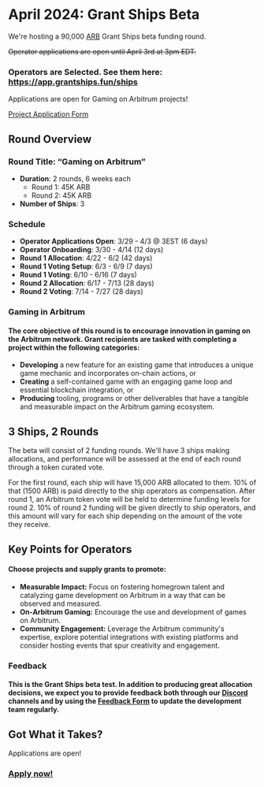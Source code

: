 # April 2024: Grant Ships Beta

We're hosting a 90,000 [ARB](https://www.coinbase.com/price/arbitrum) Grant Ships beta funding round.

~~Operator applications are open until April 3rd at 3pm EDT.~~

### Operators are Selected. See them here: https://app.grantships.fun/ships

Applications are open for Gaming on Arbitrum projects!

[Project Application Form](https://app.grantships.fun/create-project)

## Round Overview

### Round Title: “Gaming on Arbitrum”

- **Duration**: 2 rounds, 6 weeks each
  - Round 1: 45K ARB
  - Round 2: 45K ARB
- **Number of Ships**: 3

### Schedule

- **Operator Applications Open**: 3/29 - 4/3 @ 3EST (6 days)
- **Operator Onboarding**: 3/30 - 4/14 (12 days)
- **Round 1 Allocation**: 4/22 - 6/2 (42 days)
- **Round 1 Voting Setup**: 6/3 - 6/9 (7 days)
- **Round 1 Voting**: 6/10 - 6/16 (7 days)
- **Round 2 Allocation**: 6/17 - 7/13 (28 days)
- **Round 2 Voting**: 7/14 - 7/27 (28 days)

### Gaming in Arbitrum

#### The core objective of this round is to encourage **innovation in gaming** on the Arbitrum network. Grant recipients are tasked with completing a project within the following categories:

- **Developing** a new feature for an existing game that introduces a unique game mechanic and incorporates on-chain actions, or
- **Creating** a self-contained game with an engaging game loop and essential blockchain integration, or
- **Producing** tooling, programs or other deliverables that have a tangible and measurable impact on the Arbitrum gaming ecosystem.

## 3 Ships, 2 Rounds

The beta will consist of 2 funding rounds. We'll have 3 ships making allocations, and performance will be assessed at the end of each round through a token curated vote.

For the first round, each ship will have 15,000 ARB allocated to them. 10% of that (1500 ARB) is paid directly to the ship operators as compensation. After round 1, an Arbitrum token vote will be held to determine funding levels for round 2. 10% of round 2 funding will be given directly to ship operators, and this amount will vary for each ship depending on the amount of the vote they receive.

## Key Points for Operators

#### Choose projects and supply grants to promote:

- **Measurable Impact:** Focus on fostering homegrown talent and catalyzing game development on Arbitrum in a way that can be observed and measured.
- **On-Arbitrum Gaming:** Encourage the use and development of games on Arbitrum.
- **Community Engagement:** Leverage the Arbitrum community's expertise, explore potential integrations with existing platforms and consider hosting events that spur creativity and engagement.

### Feedback

#### This is the Grant Ships beta test. In addition to producing great allocation decisions, we expect you to provide feedback both through our [Discord](https://discord.gg/FydbKxFnyU) channels and by using the [Feedback Form](https://ed4avh6jdmk.typeform.com/to/ODDRiUm2) to update the development team regularly.

## Got What it Takes?

Applications are open!

### [Apply now!](https://app.grantships.fun)
